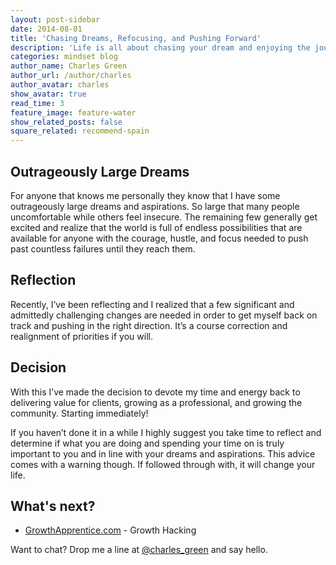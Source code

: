 ```yaml
---
layout: post-sidebar
date: 2014-08-01
title: 'Chasing Dreams, Refocusing, and Pushing Forward'
description: 'Life is all about chasing your dream and enjoying the journey.'
categories: mindset blog
author_name: Charles Green
author_url: /author/charles
author_avatar: charles
show_avatar: true
read_time: 3
feature_image: feature-water
show_related_posts: false
square_related: recommend-spain
---
```


## Outrageously Large Dreams

For anyone that knows me personally they know that I have some outrageously large dreams and aspirations. So large that many people uncomfortable while others feel insecure. The remaining few generally get excited and realize that the world is full of endless possibilities that are available for anyone with the courage, hustle, and focus needed to push past countless failures until they reach them.  


## Reflection  
Recently, I’ve been reflecting and I realized that a few significant and admittedly challenging changes are needed in order to get myself back on track and pushing in the right direction. It’s a course correction and realignment of priorities if you will.  

## Decision
With this I’ve made the decision to devote my time and energy back to delivering value for clients, growing as a professional, and growing the community. Starting immediately!


If you haven’t done it in a while I highly suggest you take time to reflect and determine if what you are doing and spending your time on is truly important to you and in line with your dreams and aspirations.  This advice comes with a warning though. If followed through with, it will change your life.


## What's next?
- [GrowthApprentice.com](http://www.growthapprentice.com) - Growth Hacking


Want to chat? Drop me a line at [@charles_green](http://www.twitter.com/charles_green) and say hello.
